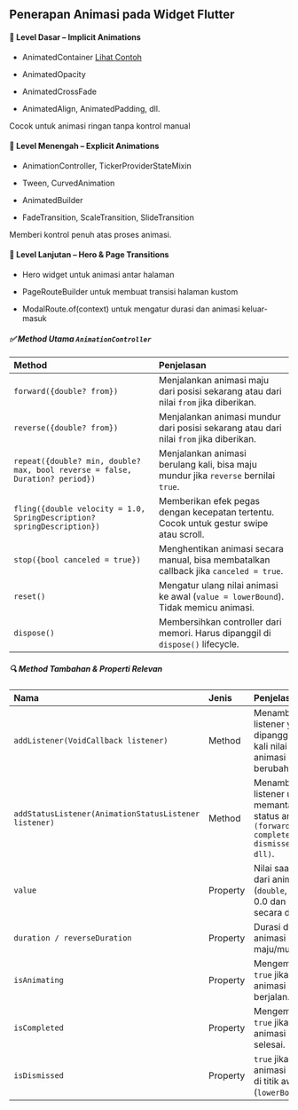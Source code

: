 ## Penerapan Animasi pada Widget Flutter

#### 🔹 Level Dasar – Implicit Animations
- AnimatedContainer [Lihat Contoh](https://github.com/juahadinata/basic_flutter_animasi/blob/main/doc/animated_color_palete.md)

- AnimatedOpacity

- AnimatedCrossFade

- AnimatedAlign, AnimatedPadding, dll.

Cocok untuk animasi ringan tanpa kontrol manual

#### 🔹 Level Menengah – Explicit Animations

- AnimationController, TickerProviderStateMixin

- Tween, CurvedAnimation

- AnimatedBuilder

- FadeTransition, ScaleTransition, SlideTransition

Memberi kontrol penuh atas proses animasi.

#### 🔹 Level Lanjutan – Hero & Page Transitions
- Hero widget untuk animasi antar halaman

- PageRouteBuilder untuk membuat transisi halaman kustom

- ModalRoute.of(context) untuk mengatur durasi dan animasi keluar-masuk

##### ✅ Method Utama ```AnimationController```

| Method                | Penjelasan              | 
| :-------------------- | :---------------------- | 
|```forward({double? from})``` |	Menjalankan animasi maju dari posisi sekarang atau dari nilai ```from``` jika diberikan.|
```reverse({double? from})```| Menjalankan animasi mundur dari posisi sekarang atau dari nilai ```from``` jika diberikan.|
```repeat({double? min, double? max, bool reverse = false, Duration? period})``` |	Menjalankan animasi berulang kali, bisa maju mundur jika ```reverse``` bernilai ```true```. |
```fling({double velocity = 1.0, SpringDescription? springDescription})``` |Memberikan efek pegas dengan kecepatan tertentu. Cocok untuk gestur swipe atau scroll. |
```stop({bool canceled = true})``` | Menghentikan animasi secara manual, bisa membatalkan callback jika ```canceled = true```. |
```reset()``` |	Mengatur ulang nilai animasi ke awal (```value = lowerBound```). Tidak memicu animasi. |
```dispose()``` |	Membersihkan controller dari memori. Harus dipanggil di ```dispose()``` lifecycle.
 
##### 🔍 Method Tambahan & Properti Relevan
|Nama	|Jenis	|Penjelasan |
| :---- |:----- | :----- |
```addListener(VoidCallback listener)```	|Method	|Menambahkan listener yang dipanggil setiap kali nilai animasi berubah.|
```addStatusListener(AnimationStatusListener listener)```	|Method	|Menambahkan listener untuk memantau status animasi ```(forward, completed, dismissed, dll)```.|
```value```	|Property	|Nilai saat ini dari animasi (```double```, antara 0.0 dan 1.0 secara default).|
```duration / reverseDuration```	|Property	|Durasi default animasi maju/mundur.|
```isAnimating```	|Property	|Mengembalikan ```true``` jika animasi sedang berjalan.|
```isCompleted```	|Property	|Mengembalikan ```true``` jika animasi sudah selesai.|
```isDismissed```	|Property	|```true``` jika nilai animasi berada di titik awal (```lowerBound```).|